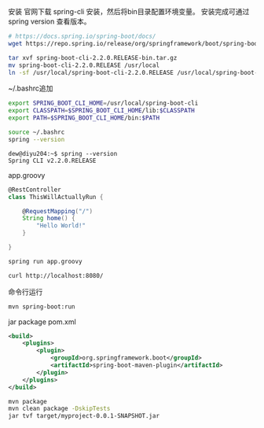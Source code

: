 安装
官网下载 spring-cli 安装，然后将bin目录配置环境变量。
安装完成可通过 spring version 查看版本。
```bash
# https://docs.spring.io/spring-boot/docs/
wget https://repo.spring.io/release/org/springframework/boot/spring-boot-cli/2.2.0.RELEASE/spring-boot-cli-2.2.0.RELEASE-bin.tar.gz

tar xvf spring-boot-cli-2.2.0.RELEASE-bin.tar.gz
mv spring-boot-cli-2.2.0.RELEASE /usr/local
ln -sf /usr/local/spring-boot-cli-2.2.0.RELEASE /usr/local/spring-boot-cli
```
~/.bashrc追加
```bash
export SPRING_BOOT_CLI_HOME=/usr/local/spring-boot-cli
export CLASSPATH=$SPRING_BOOT_CLI_HOME/lib:$CLASSPATH
export PATH=$SPRING_BOOT_CLI_HOME/bin:$PATH
```
```bash
source ~/.bashrc
spring --version
```
```
dew@diyu204:~$ spring --version
Spring CLI v2.2.0.RELEASE
```

app.groovy
```groovy
@RestController
class ThisWillActuallyRun {

    @RequestMapping("/")
    String home() {
        "Hello World!"
    }

}
```

```bash
spring run app.groovy
```
```bash
curl http://localhost:8080/
```
命令行运行
```bash
mvn spring-boot:run
```
jar package
pom.xml
```xml
<build>
    <plugins>
        <plugin>
            <groupId>org.springframework.boot</groupId>
            <artifactId>spring-boot-maven-plugin</artifactId>
        </plugin>
    </plugins>
</build>
```
```bash
mvn package
mvn clean package -DskipTests
jar tvf target/myproject-0.0.1-SNAPSHOT.jar
```


